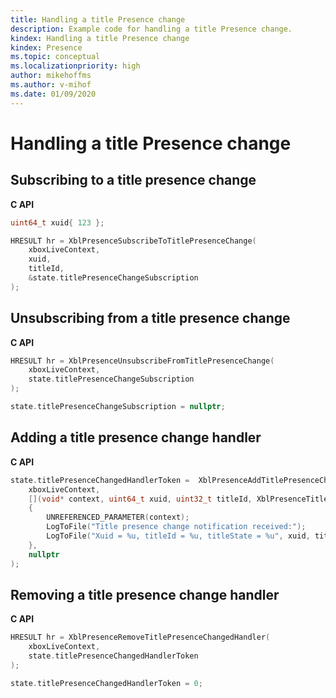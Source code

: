 ```yaml
---
title: Handling a title Presence change
description: Example code for handling a title Presence change.
kindex: Handling a title Presence change
kindex: Presence
ms.topic: conceptual
ms.localizationpriority: high
author: mikehoffms
ms.author: v-mihof
ms.date: 01/09/2020
---
```



# Handling a title Presence change


## Subscribing to a title presence change


**C API**
<!--  XblPresenceSubscribeToTitlePresenceChange_C.md -->
<!-- note guid "123" -->
```cpp
uint64_t xuid{ 123 };

HRESULT hr = XblPresenceSubscribeToTitlePresenceChange(
    xboxLiveContext,
    xuid,
    titleId,
    &state.titlePresenceChangeSubscription
);
```

<!--**Reference**
* [XblPresenceSubscribeToTitlePresenceChange](xblpresencesubscribetotitlepresencechange.md)-->


## Unsubscribing from a title presence change


**C API**
<!--  XblPresenceUnsubscribeFromTitlePresenceChange_C.md -->
```cpp
HRESULT hr = XblPresenceUnsubscribeFromTitlePresenceChange(
    xboxLiveContext,
    state.titlePresenceChangeSubscription
);

state.titlePresenceChangeSubscription = nullptr;
```

<!--**Reference**
* [XblPresenceUnsubscribeFromTitlePresenceChange](xblpresenceunsubscribefromtitlepresencechange.md)-->


## Adding a title presence change handler


**C API**
<!--  XblPresenceAddTitlePresenceChangedHandler_C.md -->
```cpp
state.titlePresenceChangedHandlerToken =  XblPresenceAddTitlePresenceChangedHandler(
    xboxLiveContext,
    [](void* context, uint64_t xuid, uint32_t titleId, XblPresenceTitleState titleState)
    {
        UNREFERENCED_PARAMETER(context);
        LogToFile("Title presence change notification received:");
        LogToFile("Xuid = %u, titleId = %u, titleState = %u", xuid, titleId, titleState);
    },
    nullptr
);
```

<!--**Reference**
* [XblPresenceAddTitlePresenceChangedHandler](xblpresenceaddtitlepresencechangedhandler.md)
* [XblPresenceTitleState](xblpresencetitlestate.md)-->


## Removing a title presence change handler

**C API**
<!--  XblPresenceRemoveTitlePresenceChangedHandler_C.md -->
```cpp
HRESULT hr = XblPresenceRemoveTitlePresenceChangedHandler(
    xboxLiveContext,
    state.titlePresenceChangedHandlerToken
);

state.titlePresenceChangedHandlerToken = 0;
```

<!--**Reference**
* [XblPresenceRemoveTitlePresenceChangedHandler](xblpresenceremovetitlepresencechangedhandler.md)-->
